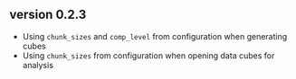 ## version 0.2.3

* Using `chunk_sizes` and `comp_level` from configuration when generating cubes
* Using `chunk_sizes` from configuration when opening data cubes for analysis
